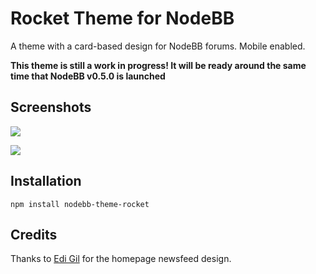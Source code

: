 Rocket Theme for NodeBB
=========================

A theme with a card-based design for NodeBB forums. Mobile enabled.

**This theme is still a work in progress! It will be ready around the same time that NodeBB v0.5.0 is launched**

## Screenshots

![](http://i.imgur.com/PMgv8tD.png)

![](http://i.imgur.com/TCFo1wx.png)

## Installation

    npm install nodebb-theme-rocket

## Credits

Thanks to [Edi Gil](https://dribbble.com/EdiGil) for the homepage newsfeed design.

